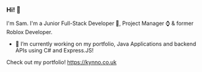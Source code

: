 ### Hi! 👋

I'm Sam. I'm a Junior Full-Stack Developer 🚀, Project Manager ⌚ & former Roblox Developer.

- 🔭 I’m currently working on my portfolio, Java Applications and backend APIs using C# and Express.JS!

Check out my portfolio! https://kynno.co.uk

<!--
**SamKynaston/SamKynaston** is a ✨ _special_ ✨ repository because its `README.md` (this file) appears on your GitHub profile.

Here are some ideas to get you started:

- 🔭 I’m currently working on ...
- 🌱 I’m currently learning ...
- 👯 I’m looking to collaborate on ...
- 🤔 I’m looking for help with ...
- 💬 Ask me about ...
- 📫 How to reach me: ...
- 😄 Pronouns: ...
- ⚡ Fun fact: ...
-->
